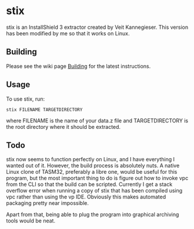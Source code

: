 # stix
stix is an InstallShield 3 extractor created by Veit Kannegieser.
This version has been modified by me so that it works on Linux.

## Building

Please see the wiki page [Building](https://github.com/RogueAI42/stix/wiki/Building) for the latest instructions.

## Usage

To use stix, run:

`stix FILENAME TARGETDIRECTORY`

where FILENAME is the name of your data.z file and TARGETDIRECTORY
is the root directory where it should be extracted.

## Todo

stix now seems to function perfectly on Linux, and I have everything
I wanted out of it. However, the build process is absolutely nuts.
A native Linux clone of TASM32, preferably a libre one, would be
useful for this program, but the most important thing to do is figure
out how to invoke vpc from the CLI so that the build can be scripted.
Currently I get a stack overflow error when running a copy of stix
that has been compiled using vpc rather than using the vp IDE.
Obviously this makes automated packaging pretty near impossible.

Apart from that, being able to plug the program into graphical
archiving tools would be neat.
